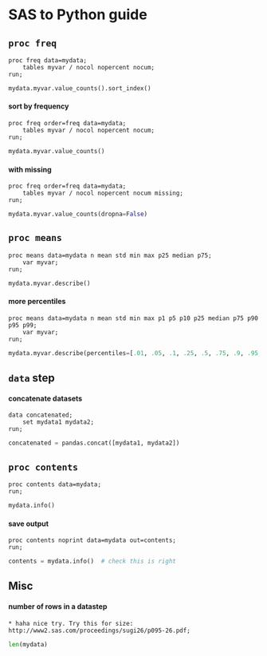 SAS to Python guide
===================

`proc freq`
-----------

```SAS
proc freq data=mydata;
    tables myvar / nocol nopercent nocum;
run;
```

```python
mydata.myvar.value_counts().sort_index()
```


#### sort by frequency ####

```SAS
proc freq order=freq data=mydata;
	tables myvar / nocol nopercent nocum;
run;
```

```python
mydata.myvar.value_counts()
```


#### with missing ####

```SAS
proc freq order=freq data=mydata;
    tables myvar / nocol nopercent nocum missing;
run;
```

```python
mydata.myvar.value_counts(dropna=False)
```


`proc means`
------------

```SAS
proc means data=mydata n mean std min max p25 median p75;
    var myvar;
run;
```

```python
mydata.myvar.describe()
```


#### more percentiles ####

```SAS
proc means data=mydata n mean std min max p1 p5 p10 p25 median p75 p90 p95 p99;
	var myvar;
run;
```

```python
mydata.myvar.describe(percentiles=[.01, .05, .1, .25, .5, .75, .9, .95, .99])
```


`data` step
-----------

#### concatenate datasets ####

```SAS
data concatenated;
    set mydata1 mydata2;
run;
```

```python
concatenated = pandas.concat([mydata1, mydata2])
```


`proc contents`
---------------

```SAS
proc contents data=mydata;
run;
```

```python
mydata.info()
```

#### save output ####

```SAS
proc contents noprint data=mydata out=contents;
run;
```

```python
contents = mydata.info()  # check this is right
```


Misc
----

#### number of rows in a datastep ####

```SAS
* haha nice try. Try this for size: http://www2.sas.com/proceedings/sugi26/p095-26.pdf;
```

```python
len(mydata)
```
